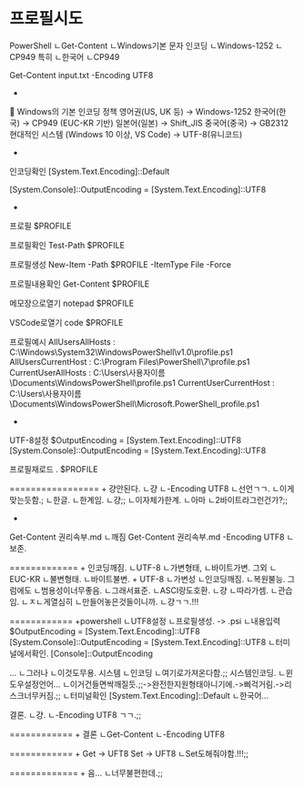 # 프로필시도
PowerShell
ㄴGet-Content
ㄴWindows기본 문자 인코딩
ㄴWindows-1252
ㄴCP949
특히
ㄴ한국어
ㄴCP949


Get-Content input.txt -Encoding UTF8

+
🔹 Windows의 기본 인코딩 정책
영어권(US, UK 등) → Windows-1252
한국어(한국) → CP949 (EUC-KR 기반)
일본어(일본) → Shift_JIS
중국어(중국) → GB2312
현대적인 시스템 (Windows 10 이상, VS Code) → UTF-8(유니코드)


+
인코딩확인
[System.Text.Encoding]::Default


[System.Console]::OutputEncoding = [System.Text.Encoding]::UTF8


+
프로필
$PROFILE

프로필확인
Test-Path $PROFILE

프로필생성
New-Item -Path $PROFILE -ItemType File -Force

프로필내용확인
Get-Content $PROFILE

메모장으로열기
notepad $PROFILE

VSCode로열기
code $PROFILE


프로필예시
AllUsersAllHosts       : C:\Windows\System32\WindowsPowerShell\v1.0\profile.ps1
AllUsersCurrentHost    : C:\Program Files\PowerShell\7\profile.ps1
CurrentUserAllHosts    : C:\Users\사용자이름\Documents\WindowsPowerShell\profile.ps1
CurrentUserCurrentHost : C:\Users\사용자이름\Documents\WindowsPowerShell\Microsoft.PowerShell_profile.ps1



+
UTF-8설정
$OutputEncoding = [System.Text.Encoding]::UTF8 [System.Console]::OutputEncoding = [System.Text.Encoding]::UTF8


프로필재로드
. $PROFILE


=================
+
걍안된다.
ㄴ걍
ㄴ-Encoding UTF8
ㄴ선언ㄱㄱ.
ㄴ이게맞는듯함.;
ㄴ한글.
ㄴ한계임.
ㄴ걍;;
ㄴ이자체가한계.
ㄴ아마
ㄴ2바이트라그런건가?;;


+
Get-Content 권리속부.md
ㄴ깨짐
Get-Content 권리속부.md -Encoding UTF8
ㄴ보존.


=============
+
인코딩깨짐.
ㄴUTF-8
ㄴ가변형태,
ㄴ바이트가변.
그외
ㄴEUC-KR
ㄴ불변형태.
ㄴ바이트불변.
+
 UTF-8
ㄴ가변성
ㄴ인코딩깨짐.
ㄴ복원불능.
그럼에도
ㄴ범용성이너무좋음.
ㄴ그래서표준.
ㄴASCI랑도호환.
ㄴ걍
ㄴ따라가셈.
ㄴ관습임.
ㄴㅈㄴ게열심히
ㄴ만들어놓은것들이니까.
ㄴ걍ㄱㄱ.!!!


============
+powershell
ㄴUTF8설정
ㄴ프로필생성.   -> .psi
ㄴ내용입력
$OutputEncoding = [System.Text.Encoding]::UTF8
[System.Console]::OutputEncoding = [System.Text.Encoding]::UTF8
ㄴ터미널에서확인.
[Console]::OutputEncoding

...
ㄴ그러나
ㄴ이것도무용.
시스템
ㄴ인코딩
ㄴ여기로가져온다함.;;
시스템인코딩.
ㄴ윈도우설정언어...
ㄴ이거건들면싹깨질듯.;;->완전한지원형태아니기에.->삐걱거림.->리스크너무커짐.;;
ㄴ터미널확인
[System.Text.Encoding]::Default
ㄴ한국어...

결론.
ㄴ걍.
ㄴ-Encoding UTF8 ㄱㄱ.;;

============
+
결론
ㄴGet-Content 
ㄴ-Encoding UTF8


============
+
Get -> UFT8
Set -> UFT8
ㄴSet도해줘야함.!!!;;

=============
+
음...
ㄴ너무불편한데.;;